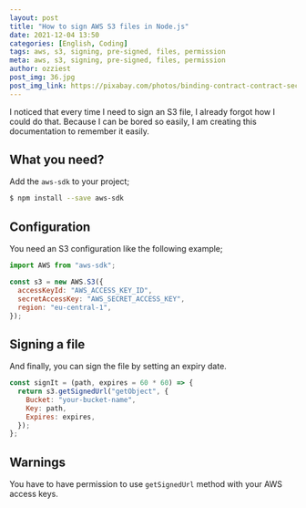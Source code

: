 ```yaml
---
layout: post
title: "How to sign AWS S3 files in Node.js"
date: 2021-12-04 13:50
categories: [English, Coding]
tags: aws, s3, signing, pre-signed, files, permission
meta: aws, s3, signing, pre-signed, files, permission
author: ozziest
post_img: 36.jpg
post_img_link: https://pixabay.com/photos/binding-contract-contract-secure-948442/
---
```


I noticed that every time I need to sign an S3 file, I already forgot how I could do that. Because I can be bored so easily, I am creating this documentation to remember it easily.

## What you need?

Add the `aws-sdk` to your project;

```bash
$ npm install --save aws-sdk
```

## Configuration

You need an S3 configuration like the following example;

```js
import AWS from "aws-sdk";

const s3 = new AWS.S3({
  accessKeyId: "AWS_ACCESS_KEY_ID",
  secretAccessKey: "AWS_SECRET_ACCESS_KEY",
  region: "eu-central-1",
});
```

## Signing a file

And finally, you can sign the file by setting an expiry date.

```js
const signIt = (path, expires = 60 * 60) => {
  return s3.getSignedUrl("getObject", {
    Bucket: "your-bucket-name",
    Key: path,
    Expires: expires,
  });
};
```

## Warnings

You have to have permission to use `getSignedUrl` method with your AWS access keys.
